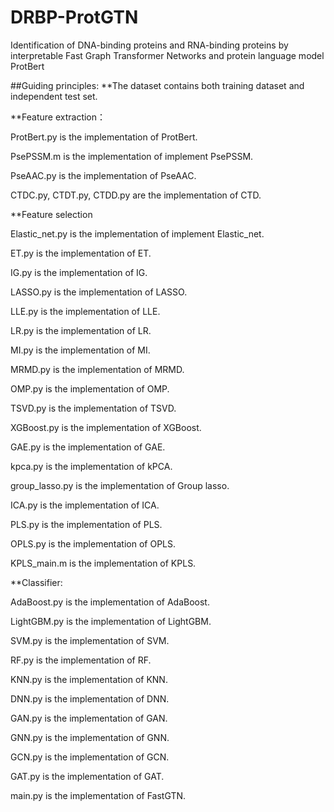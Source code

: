 # DRBP-ProtGTN
Identification of DNA-binding proteins and RNA-binding proteins by interpretable Fast Graph Transformer Networks and protein language model ProtBert

##Guiding principles: **The dataset contains both training dataset and independent test set.

**Feature extraction：

ProtBert.py is the implementation of ProtBert.

PsePSSM.m is the implementation of implement PsePSSM.

PseAAC.py is the implementation of PseAAC.

CTDC.py, CTDT.py, CTDD.py are the implementation of CTD.

**Feature selection

Elastic_net.py is the implementation of implement Elastic_net.

ET.py is the implementation of ET.

IG.py is the implementation of IG.

LASSO.py is the implementation of LASSO.

LLE.py is the implementation of LLE.

LR.py is the implementation of LR.

MI.py is the implementation of MI.

MRMD.py is the implementation of MRMD.

OMP.py is the implementation of OMP.

TSVD.py is the implementation of TSVD.

XGBoost.py is the implementation of XGBoost.

GAE.py is the implementation of GAE.

kpca.py is the implementation of kPCA.

group_lasso.py is the implementation of Group lasso.

ICA.py is the implementation of ICA.

PLS.py is the implementation of PLS.

OPLS.py is the implementation of OPLS.

KPLS_main.m is the implementation of KPLS.

**Classifier:

AdaBoost.py is the implementation of AdaBoost.

LightGBM.py is the implementation of LightGBM.

SVM.py is the implementation of SVM.

RF.py is the implementation of RF.

KNN.py is the implementation of KNN.

DNN.py is the implementation of DNN.

GAN.py is the implementation of GAN.

GNN.py is the implementation of GNN.

GCN.py is the implementation of GCN.

GAT.py is the implementation of GAT.

main.py is the implementation of FastGTN.

